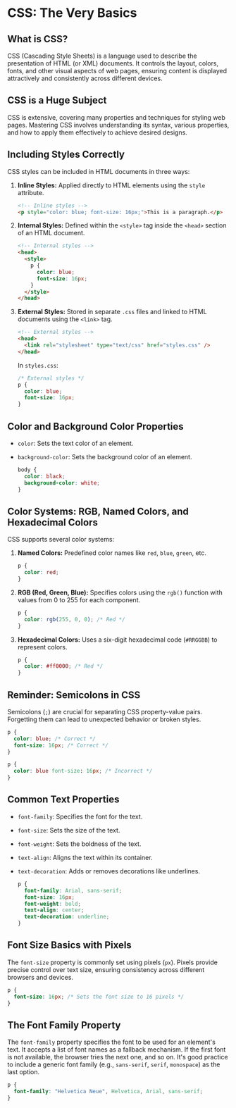 # CSS: The Very Basics

## What is CSS?

CSS (Cascading Style Sheets) is a language used to describe the presentation of HTML (or XML) documents. It controls the layout, colors, fonts, and other visual aspects of web pages, ensuring content is displayed attractively and consistently across different devices.

## CSS is a Huge Subject

CSS is extensive, covering many properties and techniques for styling web pages. Mastering CSS involves understanding its syntax, various properties, and how to apply them effectively to achieve desired designs.

## Including Styles Correctly

CSS styles can be included in HTML documents in three ways:

1.  **Inline Styles:** Applied directly to HTML elements using the `style` attribute.

    ```html
    <!-- Inline styles -->
    <p style="color: blue; font-size: 16px;">This is a paragraph.</p>
    ```

2.  **Internal Styles:** Defined within the `<style>` tag inside the `<head>` section of an HTML document.

    ```html
    <!-- Internal styles -->
    <head>
      <style>
        p {
          color: blue;
          font-size: 16px;
        }
      </style>
    </head>
    ```

3.  **External Styles:** Stored in separate `.css` files and linked to HTML documents using the `<link>` tag.

    ```html
    <!-- External styles -->
    <head>
      <link rel="stylesheet" type="text/css" href="styles.css" />
    </head>
    ```

    In `styles.css`:

    ```css
    /* External styles */
    p {
      color: blue;
      font-size: 16px;
    }
    ```

## Color and Background Color Properties

-   `color`: Sets the text color of an element.
-   `background-color`: Sets the background color of an element.

    ```css
    body {
      color: black;
      background-color: white;
    }
    ```

## Color Systems: RGB, Named Colors, and Hexadecimal Colors

CSS supports several color systems:

1.  **Named Colors:** Predefined color names like `red`, `blue`, `green`, etc.

    ```css
    p {
      color: red;
    }
    ```

2.  **RGB (Red, Green, Blue):** Specifies colors using the `rgb()` function with values from 0 to 255 for each component.

    ```css
    p {
      color: rgb(255, 0, 0); /* Red */
    }
    ```

3.  **Hexadecimal Colors:** Uses a six-digit hexadecimal code (`#RRGGBB`) to represent colors.

    ```css
    p {
      color: #ff0000; /* Red */
    }
    ```

## Reminder: Semicolons in CSS

Semicolons (`;`) are crucial for separating CSS property-value pairs. Forgetting them can lead to unexpected behavior or broken styles.

```css
p {
  color: blue; /* Correct */
  font-size: 16px; /* Correct */
}

p {
  color: blue font-size: 16px; /* Incorrect */
}
```

## Common Text Properties

-   `font-family`: Specifies the font for the text.
-   `font-size`: Sets the size of the text.
-   `font-weight`: Sets the boldness of the text.
-   `text-align`: Aligns the text within its container.
-   `text-decoration`: Adds or removes decorations like underlines.

    ```css
    p {
      font-family: Arial, sans-serif;
      font-size: 16px;
      font-weight: bold;
      text-align: center;
      text-decoration: underline;
    }
    ```

## Font Size Basics with Pixels

The `font-size` property is commonly set using pixels (`px`). Pixels provide precise control over text size, ensuring consistency across different browsers and devices.

```css
p {
  font-size: 16px; /* Sets the font size to 16 pixels */
}
```

## The Font Family Property

The `font-family` property specifies the font to be used for an element's text. It accepts a list of font names as a fallback mechanism. If the first font is not available, the browser tries the next one, and so on. It's good practice to include a generic font family (e.g., `sans-serif`, `serif`, `monospace`) as the last option.

```css
p {
  font-family: "Helvetica Neue", Helvetica, Arial, sans-serif;
}
```

